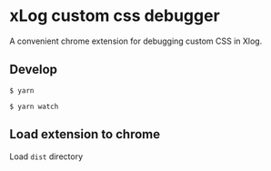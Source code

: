 # xLog custom css debugger

A convenient chrome extension for debugging custom CSS in Xlog.
## Develop

```
$ yarn

$ yarn watch
```
## Load extension to chrome

Load `dist` directory